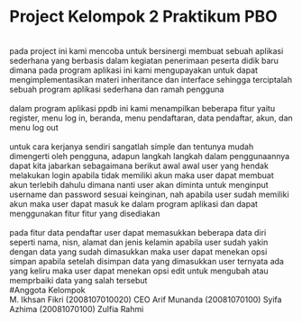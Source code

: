 # Project Kelompok 2 Praktikum PBO
<br> pada project ini kami mencoba untuk bersinergi membuat sebuah aplikasi sederhana yang berbasis dalam kegiatan penerimaan peserta didik baru dimana pada program aplikasi ini kami mengupayakan untuk dapat mengimplementasikan materi inheritance dan interface sehingga terciptalah sebuah program aplikasi sederhana dan ramah pengguna </br>
<br> dalam program aplikasi ppdb ini kami menampilkan beberapa fitur yaitu register, menu log in, beranda, menu pendaftaran, data pendaftar, akun, dan menu log out </br>
<br> untuk cara kerjanya sendiri sangatlah simple dan tentunya mudah dimengerti oleh pengguna, adapun langkah langkah dalam penggunaannya dapat kita jabarkan sebagaimana berikut awal awal user yang hendak melakukan login apabila tidak memiliki akun maka user dapat membuat akun terlebih dahulu dimana nanti user akan diminta untuk menginput username dan password sesuai keinginan, nah apabila user sudah memiliki akun maka user dapat masuk ke dalam program aplikasi dan dapat menggunakan fitur fitur yang disediakan </br>
<br> pada fitur data pendaftar user dapat memasukkan beberapa data diri seperti nama, nisn, alamat dan jenis kelamin apabila user sudah yakin dengan data yang sudah dimasukkan maka user dapat menekan opsi simpan apabila setelah disimpan data yang dimasukkan user ternyata ada yang keliru maka user dapat menekan opsi edit untuk mengubah atau memprbaiki data yang salah tersebut </br>
#Anggota Kelompok
<br>
M. Ikhsan Fikri (2008107010020) CEO
Arif Munanda (20081070100)
Syifa Azhima (20081070100)
Zulfia Rahmi 
  
 
